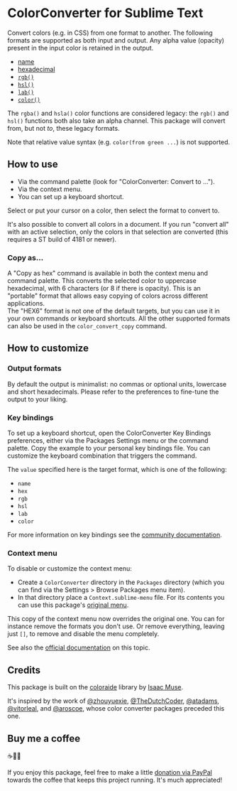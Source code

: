 # ColorConverter for Sublime Text

Convert colors (e.g. in CSS) from one format to another. 
The following formats are supported as both input and output.
Any alpha value (opacity) present in the input color is retained in the output.

- [name](https://developer.mozilla.org/en-US/docs/Web/CSS/named-color)
- [hexadecimal](https://developer.mozilla.org/en-US/docs/Web/CSS/hex-color)
- [`rgb()`](https://developer.mozilla.org/en-US/docs/Web/CSS/color_value/rgb)
- [`hsl()`](https://developer.mozilla.org/en-US/docs/Web/CSS/color_value/hsl)
- [`lab()`](https://developer.mozilla.org/en-US/docs/Web/CSS/color_value/lab)
- [`color()`](https://developer.mozilla.org/en-US/docs/Web/CSS/color_value/color)

The `rgba()` and `hsla()` color functions are considered legacy:
the `rgb()` and `hsl()` functions both also take an alpha channel. This package will convert from, but not _to_, these legacy formats.

Note that relative value syntax (e.g. `color(from green ...`) is not supported.

## How to use

- Via the command palette (look for "ColorConverter: Convert to ...").
- Via the context menu.
- You can set up a keyboard shortcut.

Select or put your cursor on a color, then select the format to convert to.

It's also possible to convert all colors in a document.
If you run "convert all" with an active selection, only the colors in that selection are converted (this requires a ST build of 4181 or newer).

### Copy as...

A "Copy as hex" command is available in both the context menu and command palette. This converts the selected color to uppercase hexadecimal, with 6 characters (or 8 if there is opacity). This is an "portable" format that allows easy copying of colors across different applications.  
The "HEX6" format is not one of the default targets, but you can use it in your own  commands or keyboard shortcuts. All the other supported formats can also be used in the `color_convert_copy` command.

## How to customize

### Output formats

By default the output is minimalist:
no commas or optional units, lowercase and short hexadecimals.
Please refer to the preferences to fine-tune the output to your liking.

### Key bindings

To set up a keyboard shortcut, open the ColorConverter Key Bindings preferences,
either via the Packages Settings menu or the command palette.
Copy the example to your personal key bindings file. You can customize the keyboard combination that triggers the command. 

The `value` specified here is the target format, which is one of the following:

- `name`
- `hex`
- `rgb`
- `hsl`
- `lab`
- `color`

For more information on key bindings see the [community documentation](https://docs.sublimetext.io/reference/key_bindings.html).

### Context menu

To disable or customize the context menu:

- Create a `ColorConverter` directory in the `Packages` directory (which you can find via the Settings > Browse Packages menu item).
- In that directory place a `Context.sublime-menu` file.
  For its contents you can use this package's [original menu](https://github.com/braver/ColorConverter/blob/main/Context.sublime-menu).

This copy of the context menu now overrides the original one. You can for instance remove the formats you don't use. Or remove everything, leaving just `[]`, to remove and disable the menu completely.

See also the [official documentation](https://www.sublimetext.com/docs/packages.html#overriding-files-from-a-zipped-package) on this topic.

## Credits

This package is built on the [coloraide](https://facelessuser.github.io/coloraide/) library by [Isaac Muse](https://github.com/facelessuser).

It's inspired by the work of [@zhouyuexie](https://github.com/zhouyuexie/ColorConvert), [@TheDutchCoder](https://github.com/TheDutchCoder/ColorConvert), [@atadams](https://github.com/atadams/Hex-to-HSL-Color), [@vitorleal](https://github.com/vitorleal/hex-2-rgb), and [@aroscoe](https://github.com/aroscoe/Hex-to-RGBA), whose color converter packages preceded this one.

## Buy me a coffee 

☕️👌🏻

If you enjoy this package, feel free to make a little [donation via PayPal](https://paypal.me/koenlageveen) towards the coffee that keeps this project running. It's much appreciated!
